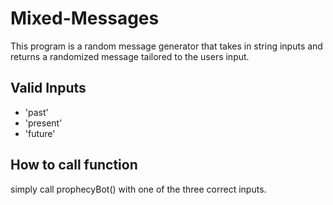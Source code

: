 # Mixed-Messages

This program is a random message generator that takes in string inputs and returns a randomized message tailored to the users input.

## Valid Inputs
* 'past'
* 'present'
* 'future'

## How to call function
simply call prophecyBot() with one of the three correct inputs.
